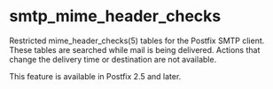 # smtp_mime_header_checks 

 Restricted mime_header_checks(5) tables for the Postfix SMTP
client. These tables are searched while mail is being delivered.
Actions that change the delivery time or destination are not
available.  

 This feature is available in Postfix 2.5 and later. 


